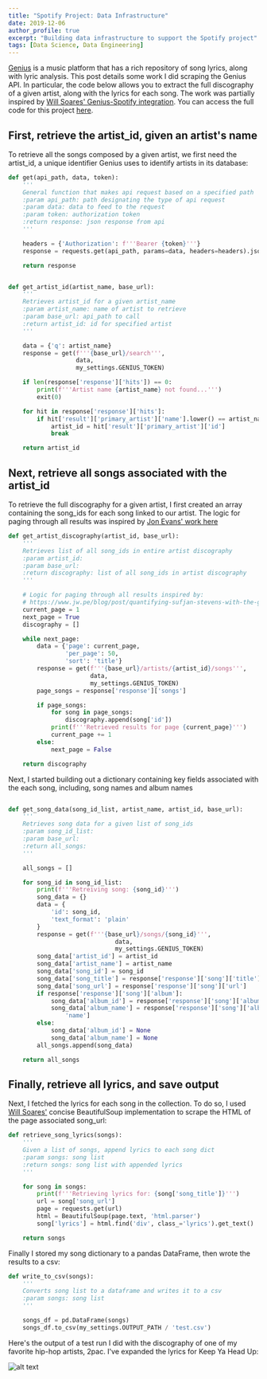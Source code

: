 ```yaml
---
title: "Spotify Project: Data Infrastructure"
date: 2019-12-06
author_profile: true
excerpt: "Building data infrastructure to support the Spotify project"
tags: [Data Science, Data Engineering]
---
```


[Genius](https://genius.com/) is a music platform that has a rich repository of song lyrics, along with lyric analysis. This post details some work I did scraping the Genius API. In particular, the code below allows you to extract the full discography of a given artist, along with the lyrics for each song. The work was partially inspired by [Will Soares' Genius-Spotify integration](http://willamesoares.com/tech/how-to-integrate-spotify-and-genius-api-to-easily-crawl-song-lyrics-with-python/). You can access the full code for this project [here](https://github.com/austinrochon/song-lyrics-analysis).


## First, retrieve the artist_id, given an artist's name

To retrieve all the songs composed by a given artist, we first need the artist_id, a unique identifier Genius uses to identify artists in its database: 

```python
def get(api_path, data, token):
    '''
    General function that makes api request based on a specified path
    :param api_path: path designating the type of api request
    :param data: data to feed to the request
    :param token: authorization token
    :return response: json response from api
    '''

    headers = {'Authorization': f'''Bearer {token}'''}
    response = requests.get(api_path, params=data, headers=headers).json()

    return response


def get_artist_id(artist_name, base_url):
    '''
    Retrieves artist_id for a given artist_name
    :param artist_name: name of artist to retrieve
    :param base_url: api_path to call
    :return artist_id: id for specified artist
    '''

    data = {'q': artist_name}
    response = get(f'''{base_url}/search''',
                   data,
                   my_settings.GENIUS_TOKEN)

    if len(response['response']['hits']) == 0:
        print(f'''Artist name {artist_name} not found...''')
        exit(0)

    for hit in response['response']['hits']:
        if hit['result']['primary_artist']['name'].lower() == artist_name:
            artist_id = hit['result']['primary_artist']['id']
            break

    return artist_id
```


## Next, retrieve all songs associated with the artist_id

To retrieve the full discography for a given artist, I first created an array containing the song_ids for each song linked to our artist. The logic for paging through all results was inspired by [Jon Evans' work here](https://www.jw.pe/blog/post/quantifying-sufjan-stevens-with-the-genius-api-and-nltk/)

```python
def get_artist_discography(artist_id, base_url):
    '''
    Retrieves list of all song_ids in entire artist discography
    :param artist_id:
    :param base_url:
    :return discography: list of all song_ids in artist discography
    '''

    # Logic for paging through all results inspired by:
    # https://www.jw.pe/blog/post/quantifying-sufjan-stevens-with-the-genius-api-and-nltk/
    current_page = 1
    next_page = True
    discography = []

    while next_page:
        data = {'page': current_page,
                'per_page': 50,
                'sort': 'title'}
        response = get(f'''{base_url}/artists/{artist_id}/songs''',
                       data,
                       my_settings.GENIUS_TOKEN)
        page_songs = response['response']['songs']

        if page_songs:
            for song in page_songs:
                discography.append(song['id'])
            print(f'''Retrieved results for page {current_page}''')
            current_page += 1
        else:
            next_page = False

    return discography

```

Next, I started building out a dictionary containing key fields associated with the each song, including, song names and album names
```python

def get_song_data(song_id_list, artist_name, artist_id, base_url):
    '''
    Retrieves song data for a given list of song_ids
    :param song_id_list:
    :param base_url:
    :return all_songs:
    '''

    all_songs = []

    for song_id in song_id_list:
        print(f'''Retreiving song: {song_id}''')
        song_data = {}
        data = {
            'id': song_id,
            'text_format': 'plain'
        }
        response = get(f'''{base_url}/songs/{song_id}''',
                              data,
                              my_settings.GENIUS_TOKEN)
        song_data['artist_id'] = artist_id
        song_data['artist_name'] = artist_name
        song_data['song_id'] = song_id
        song_data['song_title'] = response['response']['song']['title']
        song_data['song_url'] = response['response']['song']['url']
        if response['response']['song']['album']:
            song_data['album_id'] = response['response']['song']['album']['id']
            song_data['album_name'] = response['response']['song']['album'][
                'name']
        else:
            song_data['album_id'] = None
            song_data['album_name'] = None
        all_songs.append(song_data)

    return all_songs
```


## Finally, retrieve all lyrics, and save output

Next, I fetched the lyrics for each song in the collection. To do so, I used [Will Soares'](http://willamesoares.com/tech/how-to-integrate-spotify-and-genius-api-to-easily-crawl-song-lyrics-with-python/) concise BeautifulSoup implementation to scrape the HTML of the page associated song_url:


```python
def retrieve_song_lyrics(songs):
    '''
    Given a list of songs, append lyrics to each song dict
    :param songs: song list
    :return songs: song list with appended lyrics
    '''

    for song in songs:
        print(f'''Retrieving lyrics for: {song['song_title']}''')
        url = song['song_url']
        page = requests.get(url)
        html = BeautifulSoup(page.text, 'html.parser')
        song['lyrics'] = html.find('div', class_='lyrics').get_text()

    return songs
```

Finally I stored my song dictionary to a pandas DataFrame, then wrote the results to a csv:

```python
def write_to_csv(songs):
    '''
    Converts song list to a dataframe and writes it to a csv
    :param songs: song list
    '''

    songs_df = pd.DataFrame(songs)
    songs_df.to_csv(my_settings.OUTPUT_PATH / 'test.csv')
```

Here's the output of a test run I did with the discography of one of my favorite hip-hop artists, 2pac. I've expanded the lyrics for Keep Ya Head Up:

![alt text](https://raw.githubusercontent.com/austinrochon/austinrochon.github.io/master/images/song_lyrics_2pac_output.PNG "2pac Discography")